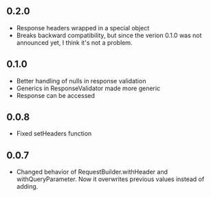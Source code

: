 ## 0.2.0
* Response headers wrapped in a special object
* Breaks backward compatibility, but since the verion 0.1.0 was not announced yet, I think it's not a problem.

## 0.1.0
* Better handling of nulls in response validation
* Generics in ResponseValidator made more generic
* Response can be accessed

## 0.0.8
* Fixed setHeaders function

## 0.0.7
* Changed behavior of RequestBuilder.withHeader and withQueryParameter. Now it overwrites previous values instead of adding.
